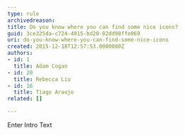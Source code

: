 ```yaml
---
type: rule
archivedreason: 
title: Do you know where you can find some nice icons?
guid: 3ce325da-c724-4915-bd20-82dd98ffe069
uri: do-you-know-where-you-can-find-some-nice-icons
created: 2015-12-18T12:57:53.0000000Z
authors:
- id: 1
  title: Adam Cogan
- id: 20
  title: Rebecca Liu
- id: 16
  title: Tiago Araujo
related: []

---
```



Enter Intro Text
<br><excerpt class='endintro'></excerpt><br>



